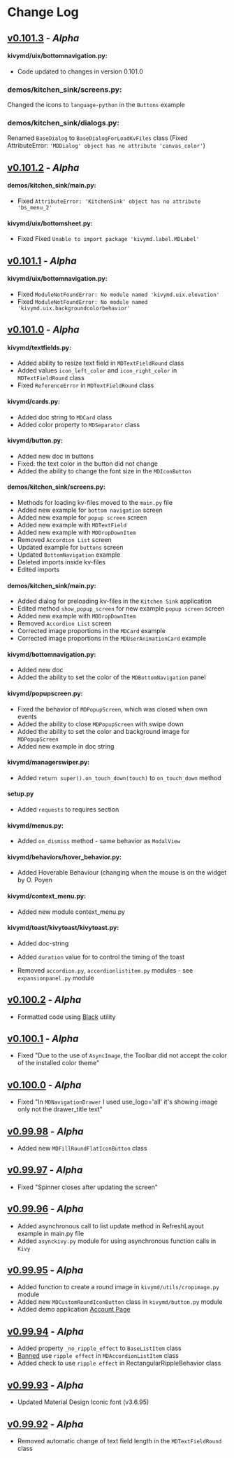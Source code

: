 # Change Log


## [v0.101.3]() - *Alpha*

#### kivymd/uix/bottomnavigation.py:
* Code updated to changes in version 0.101.0

### demos/kitchen_sink/screens.py:
Changed the icons to `language-python` in the `Buttons` example

### demos/kitchen_sink/dialogs.py:
Renamed `BaseDialog` to `BaseDialogForLoadKvFiles` class (Fixed AttributeError: `'MDDialog' object has no attribute 'canvas_color'`)


## [v0.101.2]() - *Alpha*

#### demos/kitchen_sink/main.py:
* Fixed `AttributeError: 'KitchenSink' object has no attribute 'bs_menu_2'`

#### kivymd/uix/bottomsheet.py:
* Fixed Fixed `Unable to import package 'kivymd.label.MDLabel'`


## [v0.101.1]() - *Alpha*

#### kivymd/uix/bottomnavigation.py:
* Fixed  `ModuleNotFoundError: No module named 'kivymd.uix.elevation'`
* Fixed `ModuleNotFoundError: No module named 'kivymd.uix.backgroundcolorbehavior'`


## [v0.101.0]() - *Alpha*

#### kivymd/textfields.py:
* Added ability to resize text field in `MDTextFieldRound` class
* Added values `icon_left_color` and `icon_right_color` in `MDTextFieldRound` class
* Fixed `ReferenceError` in `MDTextFieldRound` class

#### kivymd/cards.py:
* Added doc string to `MDCard` class
* Added color property to `MDSeparator` class

#### kivymd/button.py:
* Added new doc in buttons
* Fixed: the text color in the button did not change
* Added the ability to change the font size in the `MDIconButton`

#### demos/kitchen_sink/screens.py:
* Methods for loading kv-files moved to the `main.py` file
* Added new example for `bottom navigation` screen
* Added new example for `popup screen` screen
* Added new example with `MDTextField`
* Added new example with `MDDropDownItem`
* Removed `Accordion List` screen
* Updated example for `buttons` screen
* Updated `BottomNavigation` example
* Deleted imports inside kv-files
* Edited imports

#### demos/kitchen_sink/main.py:
* Added dialog for preloading kv-files in the `Kitchen Sink` application
* Edited method `show_popup_screen` for new example `popup screen` screen
* Added new example with `MDDropDownItem`
* Removed `Accordion List` screen
* Corrected image proportions in the `MDCard` example
* Corrected image proportions in the `MDUserAnimationCard` example

#### kivymd/bottomnavigation.py:
* Added new doc
* Added the ability to set the color of the `MDBottomNavigation` panel

#### kivymd/popupscreen.py:
* Fixed the behavior of `MDPopupScreen`, which was closed when own events
* Added the ability to close `MDPopupScreen` with swipe down
* Added the ability to set the color and background image for `MDPopupScreen`
* Added new example in doc string

#### kivymd/managerswiper.py:
* Added `return super().on_touch_down(touch)` to `on_touch_down` method

#### setup.py
* Added `requests` to requires section

#### kivymd/menus.py:
* Added `on_dismiss` method - same behavior as `ModalView`

#### kivymd/behaviors/hover_behavior.py:
* Added Hoverable Behaviour (changing when the mouse is on the widget by O. Poyen

#### kivymd/context_menu.py:
* Added new module context_menu.py

#### kivymd/toast/kivytoast/kivytoast.py:
* Added doc-string
* Added `duration` value for to control the timing of the toast



* Removed `accordion.py`, `accordionlistitem.py` modules - see `expansionpanel.py` module


## [v0.100.2](https://github.com/HeaTTheatR/KivyMD/tree/1fa2e59) - *Alpha*

* Formatted code using [Black](https://github.com/psf/black) utility


## [v0.100.1]() - *Alpha*

* Fixed "Due to the use of `AsyncImage`, the Toolbar did not accept the color of the installed color theme"


## [v0.100.0]() - *Alpha*

* Fixed "In `MDNavigationDrawer` I used use_logo='all' it's showing image only not the drawer_title text"


## [v0.99.98]() - *Alpha*

* Added new `MDFillRoundFlatIconButton` class


## [v0.99.97]() - *Alpha*

* Fixed "Spinner closes after updating the screen"


## [v0.99.96]() - *Alpha*

* Added asynchronous call to list update method in RefreshLayout example in main.py file
* Added `asynckivy.py` module for using asynchronous function calls in `Kivy`


## [v0.99.95]() - *Alpha*

* Added function to create a round image in `kivymd/utils/cropimage.py` module
* Added new `MDCustomRoundIconButton` class in `kivymd/button.py` module
* Added demo application [Account Page](https://www.youtube.com/watch?v=dfUOwqtYoYg)


## [v0.99.94]() - *Alpha*

* Added property `_no_ripple_effect` to `BaseListItem` class
* [Banned](https://www.youtube.com/watch?v=P_9oSx0Pz_U) use `ripple effect` in `MDAccordionListItem` class
* Added check to use `ripple effect` in RectangularRippleBehavior class


## [v0.99.93]() - *Alpha*

* Updated Material Design Iconic font (v3.6.95)


## [v0.99.92]() - *Alpha*

* Removed automatic change of text field length in the `MDTextFieldRound` class
